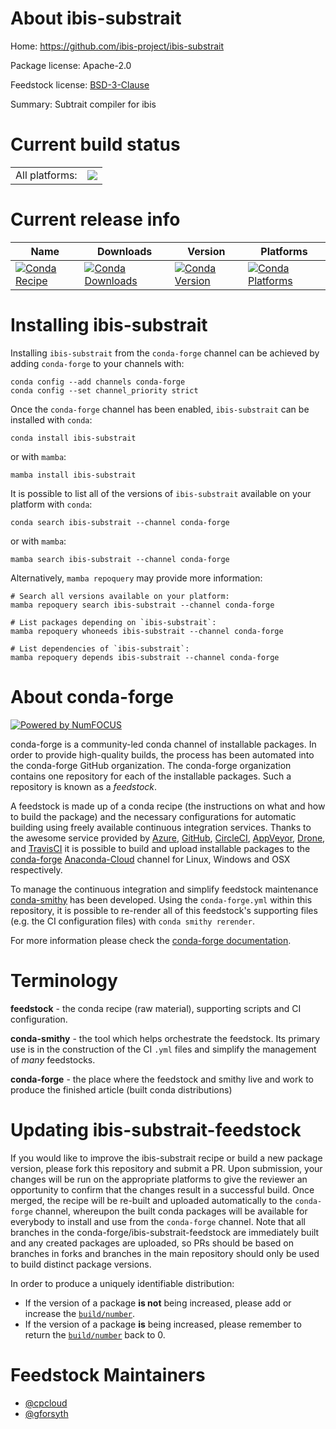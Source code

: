 About ibis-substrait
====================

Home: https://github.com/ibis-project/ibis-substrait

Package license: Apache-2.0

Feedstock license: [BSD-3-Clause](https://github.com/conda-forge/ibis-substrait-feedstock/blob/main/LICENSE.txt)

Summary: Subtrait compiler for ibis

Current build status
====================


<table><tr><td>All platforms:</td>
    <td>
      <a href="https://dev.azure.com/conda-forge/feedstock-builds/_build/latest?definitionId=16227&branchName=main">
        <img src="https://dev.azure.com/conda-forge/feedstock-builds/_apis/build/status/ibis-substrait-feedstock?branchName=main">
      </a>
    </td>
  </tr>
</table>

Current release info
====================

| Name | Downloads | Version | Platforms |
| --- | --- | --- | --- |
| [![Conda Recipe](https://img.shields.io/badge/recipe-ibis--substrait-green.svg)](https://anaconda.org/conda-forge/ibis-substrait) | [![Conda Downloads](https://img.shields.io/conda/dn/conda-forge/ibis-substrait.svg)](https://anaconda.org/conda-forge/ibis-substrait) | [![Conda Version](https://img.shields.io/conda/vn/conda-forge/ibis-substrait.svg)](https://anaconda.org/conda-forge/ibis-substrait) | [![Conda Platforms](https://img.shields.io/conda/pn/conda-forge/ibis-substrait.svg)](https://anaconda.org/conda-forge/ibis-substrait) |

Installing ibis-substrait
=========================

Installing `ibis-substrait` from the `conda-forge` channel can be achieved by adding `conda-forge` to your channels with:

```
conda config --add channels conda-forge
conda config --set channel_priority strict
```

Once the `conda-forge` channel has been enabled, `ibis-substrait` can be installed with `conda`:

```
conda install ibis-substrait
```

or with `mamba`:

```
mamba install ibis-substrait
```

It is possible to list all of the versions of `ibis-substrait` available on your platform with `conda`:

```
conda search ibis-substrait --channel conda-forge
```

or with `mamba`:

```
mamba search ibis-substrait --channel conda-forge
```

Alternatively, `mamba repoquery` may provide more information:

```
# Search all versions available on your platform:
mamba repoquery search ibis-substrait --channel conda-forge

# List packages depending on `ibis-substrait`:
mamba repoquery whoneeds ibis-substrait --channel conda-forge

# List dependencies of `ibis-substrait`:
mamba repoquery depends ibis-substrait --channel conda-forge
```


About conda-forge
=================

[![Powered by
NumFOCUS](https://img.shields.io/badge/powered%20by-NumFOCUS-orange.svg?style=flat&colorA=E1523D&colorB=007D8A)](https://numfocus.org)

conda-forge is a community-led conda channel of installable packages.
In order to provide high-quality builds, the process has been automated into the
conda-forge GitHub organization. The conda-forge organization contains one repository
for each of the installable packages. Such a repository is known as a *feedstock*.

A feedstock is made up of a conda recipe (the instructions on what and how to build
the package) and the necessary configurations for automatic building using freely
available continuous integration services. Thanks to the awesome service provided by
[Azure](https://azure.microsoft.com/en-us/services/devops/), [GitHub](https://github.com/),
[CircleCI](https://circleci.com/), [AppVeyor](https://www.appveyor.com/),
[Drone](https://cloud.drone.io/welcome), and [TravisCI](https://travis-ci.com/)
it is possible to build and upload installable packages to the
[conda-forge](https://anaconda.org/conda-forge) [Anaconda-Cloud](https://anaconda.org/)
channel for Linux, Windows and OSX respectively.

To manage the continuous integration and simplify feedstock maintenance
[conda-smithy](https://github.com/conda-forge/conda-smithy) has been developed.
Using the ``conda-forge.yml`` within this repository, it is possible to re-render all of
this feedstock's supporting files (e.g. the CI configuration files) with ``conda smithy rerender``.

For more information please check the [conda-forge documentation](https://conda-forge.org/docs/).

Terminology
===========

**feedstock** - the conda recipe (raw material), supporting scripts and CI configuration.

**conda-smithy** - the tool which helps orchestrate the feedstock.
                   Its primary use is in the construction of the CI ``.yml`` files
                   and simplify the management of *many* feedstocks.

**conda-forge** - the place where the feedstock and smithy live and work to
                  produce the finished article (built conda distributions)


Updating ibis-substrait-feedstock
=================================

If you would like to improve the ibis-substrait recipe or build a new
package version, please fork this repository and submit a PR. Upon submission,
your changes will be run on the appropriate platforms to give the reviewer an
opportunity to confirm that the changes result in a successful build. Once
merged, the recipe will be re-built and uploaded automatically to the
`conda-forge` channel, whereupon the built conda packages will be available for
everybody to install and use from the `conda-forge` channel.
Note that all branches in the conda-forge/ibis-substrait-feedstock are
immediately built and any created packages are uploaded, so PRs should be based
on branches in forks and branches in the main repository should only be used to
build distinct package versions.

In order to produce a uniquely identifiable distribution:
 * If the version of a package **is not** being increased, please add or increase
   the [``build/number``](https://docs.conda.io/projects/conda-build/en/latest/resources/define-metadata.html#build-number-and-string).
 * If the version of a package **is** being increased, please remember to return
   the [``build/number``](https://docs.conda.io/projects/conda-build/en/latest/resources/define-metadata.html#build-number-and-string)
   back to 0.

Feedstock Maintainers
=====================

* [@cpcloud](https://github.com/cpcloud/)
* [@gforsyth](https://github.com/gforsyth/)

